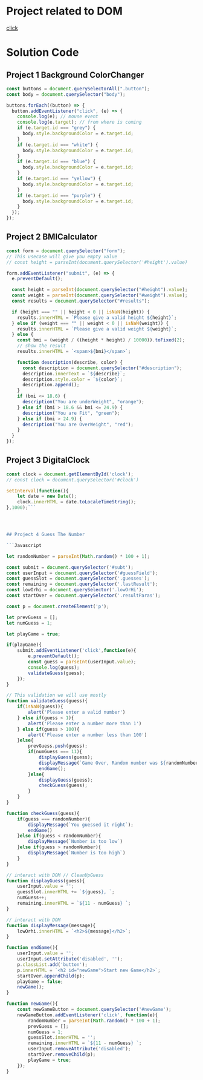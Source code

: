 # Project related to DOM

[click](https://www.google.com)

# Solution Code

## Project 1 Background ColorChanger

```javascript
const buttons = document.querySelectorAll(".button");
const body = document.querySelector("body");

buttons.forEach((button) => {
  button.addEventListener("click", (e) => {
    console.log(e); // mouse event
    console.log(e.target); // from where is coming
    if (e.target.id === "grey") {
      body.style.backgroundColor = e.target.id;
    }
    if (e.target.id === "white") {
      body.style.backgroundColor = e.target.id;
    }
    if (e.target.id === "blue") {
      body.style.backgroundColor = e.target.id;
    }
    if (e.target.id === "yellow") {
      body.style.backgroundColor = e.target.id;
    }
    if (e.target.id === "purple") {
      body.style.backgroundColor = e.target.id;
    }
  });
});
```

## Project 2 BMICalculator

```javascript
const form = document.querySelector("form");
// This usecase will give you empty value
// const height = parseInt(document.querySelector('#height').value)

form.addEventListener("submit", (e) => {
  e.preventDefault();

  const height = parseInt(document.querySelector("#height").value);
  const weight = parseInt(document.querySelector("#weight").value);
  const results = document.querySelector("#results");

  if (height === "" || height < 0 || isNaN(height)) {
    results.innerHTML = `Please give a valid height ${height}`;
  } else if (weight === "" || weight < 0 || isNaN(weight)) {
    results.innerHTML = `Please give a valid weight ${weight}`;
  } else {
    const bmi = (weight / ((height * height) / 10000)).toFixed(2);
    // show the result
    results.innerHTML = `<span>${bmi}</span>`;

    function description(describe, color) {
      const description = document.querySelector("#description");
      description.innerText = `${describe}`;
      description.style.color = `${color}`;
      description.append();
    }
    if (bmi <= 18.6) {
      description("You are underWeight", "orange");
    } else if (bmi > 18.6 && bmi <= 24.9) {
      description("You are Fit", "green");
    } else if (bmi > 24.9) {
      description("You are OverWeight", "red");
    }
  }
});
```


## Project 3 DigitalClock

```JavaScript
const clock = document.getElementById('clock');
// const clock = document.querySelector('#clock')

setInterval(function(){
    let date = new Date();
    clock.innerHTML = date.toLocaleTimeString();
},1000);```




## Project 4 Guess The Number

```Javascript

let randomNumber = parseInt(Math.random() * 100 + 1);

const submit = document.querySelector('#subt');
const userInput = document.querySelector('#guessField');
const guessSlot = document.querySelector('.guesses');
const remaining = document.querySelector('.lastResult');
const lowOrhi = document.querySelector('.lowOrHi');
const startOver = document.querySelector('.resultParas');

const p = document.createElement('p');

let prevGuess = [];
let numGuess = 1;

let playGame = true;

if(playGame){
    submit.addEventListener('click',function(e){
        e.preventDefault();
        const guess = parseInt(userInput.value);
        console.log(guess);
        validateGuess(guess);
    });
}

// This validation we will use mostly  
function validateGuess(guess){
    if(isNaN(guess)){
        alert('Please enter a valid number')
    } else if(guess < 1){
        alert('Please enter a number more than 1')
    } else if(guess > 100){
        alert('Please enter a number less than 100')
    }else{
        prevGuess.push(guess);
        if(numGuess === 11){
            displayGuess(guess);
            displayMessage(`Game Over, Random number was ${randomNumber}`);
            endGame();
        }else{
            displayGuess(guess);
            checkGuess(guess);
        }
    }
}

function checkGuess(guess){
    if(guess === randomNumber){
        displayMessage(`You guessed it right`);
        endGame()
    }else if(guess < randomNumber){
        displayMessage(`Number is too low`)
    }else if(guess > randomNumber){
        displayMessage(`Number is too high`)
    }
}   

// interact with DOM // CleanUpGuess
function displayGuess(guess){
    userInput.value = '';
    guessSlot.innerHTML += `${guess}, `;
    numGuess++;
    remaining.innerHTML = `${11 - numGuess} `;
}

// interact with DOM
function displayMessage(message){
    lowOrhi.innerHTML = `<h2>${message}</h2>`;
}

function endGame(){
    userInput.value = '';
    userInput.setAttribute('disabled', '');
    p.classList.add('button');
    p.innerHTML = `<h2 id="newGame">Start new Game</h2>`;
    startOver.appendChild(p);
    playGame = false;
    newGame();
}

function newGame(){
    const newGameButton = document.querySelector('#newGame');
    newGameButton.addEventListener('click', function(e){
        randomNumber = parseInt(Math.random() * 100 + 1);
        prevGuess = [];
        numGuess = 1;
        guessSlot.innerHTML = '';
        remaining.innerHTML = `${11 - numGuess} `;
        userInput.removeAttribute('disabled');
        startOver.removeChild(p);
        playGame = true;
    });
}

```